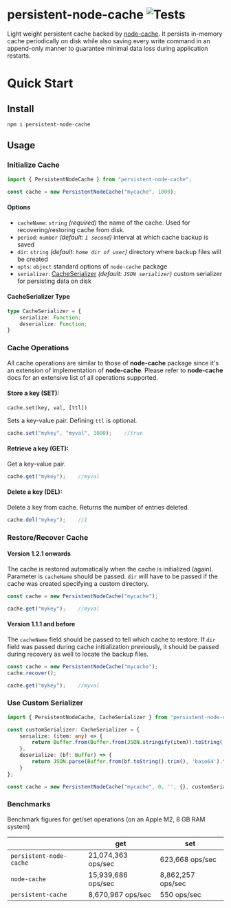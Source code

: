 persistent-node-cache ![Tests](https://github.com/kwertop/persistent-node-cache/actions/workflows/node.js.yml/badge.svg)
==========

Light weight persistent cache backed by [node-cache](https://github.com/node-cache/node-cache).
It persists in-memory cache periodically on disk while also saving every write command in an append-only manner
to guarantee minimal data loss during application restarts.

# Quick Start

## Install

```shell
npm i persistent-node-cache
```

## Usage

### Initialize Cache

```typescript
import { PersistentNodeCache } from "persistent-node-cache";

const cache = new PersistentNodeCache("mycache", 1000);
```

#### Options

 - `cacheName`: `string` *(required)* the name of the cache. Used for recovering/restoring cache from disk.
 - `period`: `number` *(default: `1 second`)* interval at which cache backup is saved
 - `dir`: `string` *(default: `home dir of user`)* directory where backup files will be created
 - `opts`: `object` standard options of `node-cache` package
 - `serializer`: [CacheSerializer](#cacheserializer-type) *(default: `JSON serializer`)* custom serializer for persisting data on disk

#### CacheSerializer Type

```typescript
type CacheSerializer = {
    serialize: Function;
    deserialize: Function;
}
```

### Cache Operations

All cache operations are similar to those of **node-cache** package since it's an extension of implementation of **node-cache**.
Please refer to **node-cache** docs for an extensive list of all operations supported.

#### Store a key (SET):

`cache.set(key, val, [ttl])`

Sets a key-value pair. Defining `ttl` is optional.

```typescript
cache.set("mykey", "myval", 1000);    //true
```

#### Retrieve a key (GET):

Get a key-value pair.

```typescript
cache.get("mykey");    //myval
```

#### Delete a key (DEL):

Delete a key from cache. Returns the number of entries deleted.

```typescript
cache.del("mykey");    //1
```

### Restore/Recover Cache

#### Version 1.2.1 onwards
The cache is restored automatically when the cache is initialized (again). Parameter is `cacheName` should be passed. `dir` will have to be passed if the cache was created specifying a custom directory.

```typescript
const cache = new PersistentNodeCache("mycache");

cache.get("mykey");    //myval
```

#### Version 1.1.1 and before
The `cacheName` field should be passed to tell which cache to restore. If `dir` field was passed during cache initialization previously, it should be passed during recovery as well to locate the backup files.

```typescript
const cache = new PersistentNodeCache("mycache");
cache.recover();

cache.get("mykey");    //myval
```

### Use Custom Serializer

```typescript
import { PersistentNodeCache, CacheSerializer } from "persistent-node-cache";

const customSerializer: CacheSerializer = {
    serialize: (item: any) => {
        return Buffer.from(Buffer.from(JSON.stringify(item)).toString('base64') + '\n');
    },
    deserialize: (bf: Buffer) => {
        return JSON.parse(Buffer.from(bf.toString().trim(), 'base64').toString());
    }
};

const cache = new PersistentNodeCache("mycache", 0, '', {}, customSerializer);
```

### Benchmarks

Benchmark figures for get/set operations (on an Apple M2, 8 GB RAM system)

|                          | get                 | set                  |
|--------------------------|---------------------|----------------------|
| `persistent-node-cache`  | 21,074,363 ops/sec  | 623,668 ops/sec      |
| `node-cache`             | 15,939,686 ops/sec  | 8,862,257 ops/sec    |
| `persistent-cache`       | 8,670,967 ops/sec   | 550 ops/sec          |